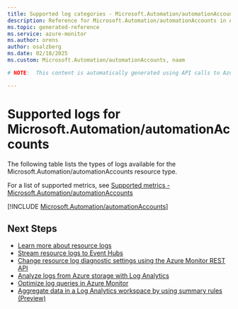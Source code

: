 ```yaml
---
title: Supported log categories - Microsoft.Automation/automationAccounts
description: Reference for Microsoft.Automation/automationAccounts in Azure Monitor Logs.
ms.topic: generated-reference
ms.service: azure-monitor
ms.author: orens
author: osalzberg
ms.date: 02/18/2025
ms.custom: Microsoft.Automation/automationAccounts, naam

# NOTE:  This content is automatically generated using API calls to Azure. Any edits made on these files will be overwritten in the next run of the script. 

---
```





# Supported logs for Microsoft.Automation/automationAccounts  
The following table lists the types of logs available for the Microsoft.Automation/automationAccounts resource type.
  
  
  
For a list of supported metrics, see [Supported metrics - Microsoft.Automation/automationAccounts](../supported-metrics/microsoft-automation-automationaccounts-metrics.md)  
  

  
[!INCLUDE [Microsoft.Automation/automationAccounts](~/reusable-content/ce-skilling/azure/includes/azure-monitor/reference/logs/microsoft-automation-automationaccounts-logs-include.md)]  
  

## Next Steps

* [Learn more about resource logs](/azure/azure-monitor/essentials/platform-logs-overview)
* [Stream resource logs to Event Hubs](/azure/azure-monitor/essentials/resource-logs#send-to-azure-event-hubs)
* [Change resource log diagnostic settings using the Azure Monitor REST API](/rest/api/monitor/diagnosticsettings)
* [Analyze logs from Azure storage with Log Analytics](/azure/azure-monitor/essentials/resource-logs#send-to-log-analytics-workspace)
* [Optimize log queries in Azure Monitor](/azure/azure-monitor/logs/query-optimization)
* [Aggregate data in a Log Analytics workspace by using summary rules (Preview)](/azure/azure-monitor/logs/summary-rules)